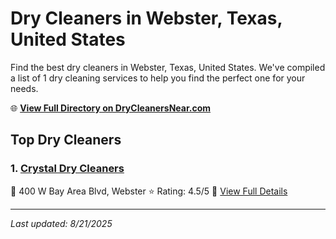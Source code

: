 # Dry Cleaners in Webster, Texas, United States

Find the best dry cleaners in Webster, Texas, United States. We've compiled a list of 1 dry cleaning services to help you find the perfect one for your needs.

🌐 **[View Full Directory on DryCleanersNear.com](https://drycleanersnear.com/city/US/Texas/Webster)**

## Top Dry Cleaners

### 1. [Crystal Dry Cleaners](https://drycleanersnear.com/dryCleaner/68a3db80e0c395148228c25b/crystal-dry-cleaners)
📍 400 W Bay Area Blvd, Webster
⭐ Rating: 4.5/5
🔗 [View Full Details](https://drycleanersnear.com/dryCleaner/68a3db80e0c395148228c25b/crystal-dry-cleaners)


---

*Last updated: 8/21/2025*
